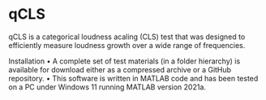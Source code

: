 # qCLS
qCLS is a categorical loudness acaling (CLS) test that was designed to efficiently measure loudness growth over a wide range of frequencies.

Installation • A complete set of test materials (in a folder hierarchy) is available for download either as a compressed archive or a GitHub repository. • This software is written in MATLAB code and has been tested on a PC under Windows 11 running MATLAB version 2021a.
